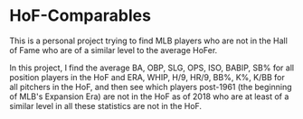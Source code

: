 # HoF-Comparables
This is a personal project trying to find MLB players who are not in the Hall of Fame who are of a similar level to the average HoFer.

In this project, I find the average BA, OBP, SLG, OPS, ISO, BABIP, SB% for all position players in the HoF and ERA, WHIP, H/9, HR/9, BB%, K%, K/BB for all pitchers in the HoF, and then see which players post-1961 (the beginning of MLB's Expansion Era) are not in the HoF as of 2018 who are at least of a similar level in all these statistics are not in the HoF.
